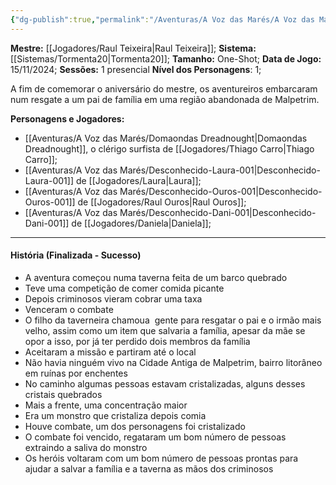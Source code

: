 ```yaml
---
{"dg-publish":true,"permalink":"/Aventuras/A Voz das Marés/A Voz das Marés/","noteIcon":"","created":"2025-10-13T17:42:10.943-03:00"}
---
```


**Mestre:** [[Jogadores/Raul Teixeira\|Raul Teixeira]];
**Sistema:**  [[Sistemas/Tormenta20\|Tormenta20]];
**Tamanho:** One-Shot;
**Data de Jogo:** 15/11/2024;
**Sessões:** 1 presencial
**Nível dos Personagens**: 1;

A fim de comemorar o aniversário do mestre, os aventureiros embarcaram num resgate a um pai de família em uma região abandonada de Malpetrim.

**Personagens e Jogadores:**
- [[Aventuras/A Voz das Marés/Domaondas Dreadnought\|Domaondas Dreadnought]], o clérigo surfista de [[Jogadores/Thiago Carro\|Thiago Carro]];
- [[Aventuras/A Voz das Marés/Desconhecido-Laura-001\|Desconhecido-Laura-001]] de [[Jogadores/Laura\|Laura]];
- [[Aventuras/A Voz das Marés/Desconhecido-Ouros-001\|Desconhecido-Ouros-001]] de [[Jogadores/Raul Ouros\|Raul Ouros]];
- [[Aventuras/A Voz das Marés/Desconhecido-Dani-001\|Desconhecido-Dani-001]] de [[Jogadores/Daniela\|Daniela]];

---
#### História (Finalizada - Sucesso)
- A aventura começou numa taverna feita de um barco quebrado
- Teve uma competição de comer comida picante
- Depois criminosos vieram cobrar uma taxa
- Venceram o combate
- O filho da taverneira chamoua  gente para resgatar o pai e o irmão mais velho, assim como um item que salvaria a família, apesar da mãe se opor a isso, por já ter perdido dois membros da família
- Aceitaram a missão e partiram até o local
- Não havia ninguém vivo na Cidade Antiga de Malpetrim, bairro litorâneo em ruínas por enchentes
- No caminho algumas pessoas estavam cristalizadas, alguns desses cristais quebrados
- Mais a frente, uma concentração maior
- Era um monstro que cristaliza depois comia
- Houve combate, um dos personagens foi cristalizado
- O combate foi vencido, regataram um bom número de pessoas extraindo a saliva do monstro
- Os heróis voltaram com um bom número de pessoas prontas para ajudar a salvar a família e a taverna as mãos dos criminosos